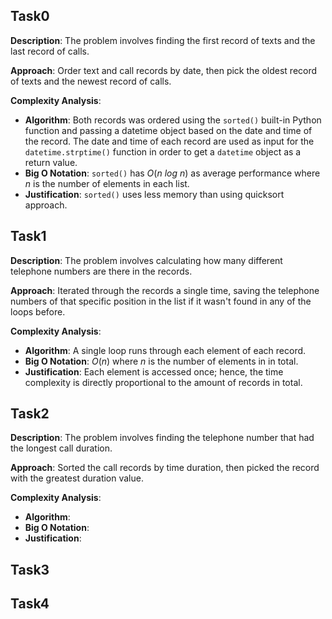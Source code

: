 ## Task0

**Description**: The problem involves finding the first record of texts and the last record of calls.

**Approach**: Order text and call records by date, then pick the oldest record of texts and the newest record of calls.

**Complexity Analysis**:
- **Algorithm**: Both records was ordered using the `sorted()` built-in Python function and passing a datetime object based on the date and time of the record. The date and time of each record are used as input for the `datetime.strptime()` function in order to get a `datetime` object as a return value.
- **Big O Notation**: `sorted()` has $O(n$ $log$ $n)$ as average performance where $n$ is the number of elements in each list.
- **Justification**: `sorted()` uses less memory than using quicksort approach.

## Task1

**Description**: The problem involves calculating how many different telephone numbers are there in the records.

**Approach**: Iterated through the records a single time, saving the telephone numbers of that specific position in the list if it wasn't found in any of the loops before.

**Complexity Analysis**:
- **Algorithm**: A single loop runs through each element of each record.
- **Big O Notation**: $O(n)$ where $n$ is the number of elements in in total.
- **Justification**: Each element is accessed once; hence, the time complexity is directly proportional to the amount of records in total.

## Task2

**Description**: The problem involves finding the telephone number that had the longest call duration.

**Approach**: Sorted the call records by time duration, then picked the record with the greatest duration value.

**Complexity Analysis**:
- **Algorithm**: 
- **Big O Notation**: 
- **Justification**: 

## Task3


## Task4


